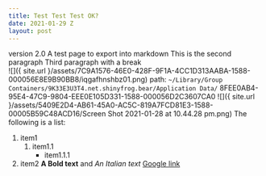 ```yaml
---
title: Test Test Test OK?
date: 2021-01-29 Z
layout: post
---
```

version 2.0
A test page to export into markdown
This is the second paragraph
Third paragraph with a break	
![]({ site.url }/assets/7C9A1576-46E0-428F-9F1A-4CC1D313AABA-1588-000056E8E9B90BB8/iqgafhnshbz01.png)
path: `~/Library/Group Containers/9K33E3U3T4.net.shinyfrog.bear/Application Data/`
8FEE0AB4-95E4-47C9-9804-EEE0E105D331-1588-000056D2C3607CA0
![]({ site.url }/assets/5409E2D4-AB61-45A0-AC5C-819A7FCD81E3-1588-00005B59C48ACD16/Screen Shot 2021-01-28 at 10.44.28 pm.png)
The following is a list:
1. item1
	1. item1.1
		- item1.1.1
2. item2
**A Bold text** and *An Italian text*
[Google link](google.com)


